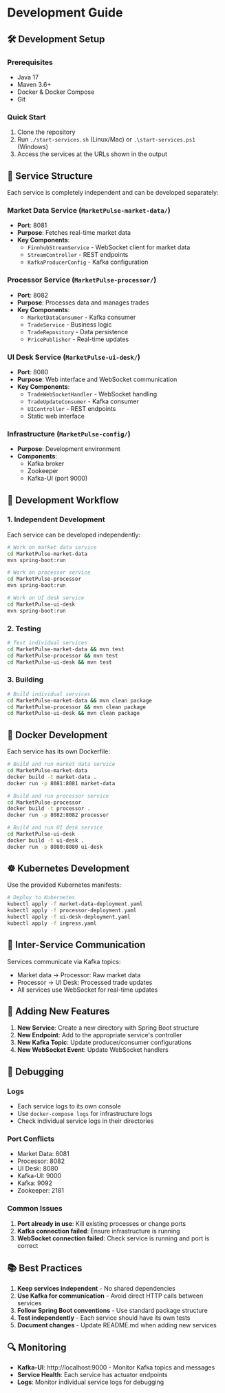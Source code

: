 # Development Guide

## 🛠️ Development Setup

### Prerequisites
- Java 17
- Maven 3.6+
- Docker & Docker Compose
- Git

### Quick Start
1. Clone the repository
2. Run `./start-services.sh` (Linux/Mac) or `.\start-services.ps1` (Windows)
3. Access the services at the URLs shown in the output

## 📁 Service Structure

Each service is completely independent and can be developed separately:

### Market Data Service (`MarketPulse-market-data/`)
- **Port**: 8081
- **Purpose**: Fetches real-time market data
- **Key Components**:
  - `FinnhubStreamService` - WebSocket client for market data
  - `StreamController` - REST endpoints
  - `KafkaProducerConfig` - Kafka configuration

### Processor Service (`MarketPulse-processor/`)
- **Port**: 8082
- **Purpose**: Processes data and manages trades
- **Key Components**:
  - `MarketDataConsumer` - Kafka consumer
  - `TradeService` - Business logic
  - `TradeRepository` - Data persistence
  - `PricePublisher` - Real-time updates

### UI Desk Service (`MarketPulse-ui-desk/`)
- **Port**: 8080
- **Purpose**: Web interface and WebSocket communication
- **Key Components**:
  - `TradeWebSocketHandler` - WebSocket handling
  - `TradeUpdateConsumer` - Kafka consumer
  - `UIController` - REST endpoints
  - Static web interface

### Infrastructure (`MarketPulse-config/`)
- **Purpose**: Development environment
- **Components**:
  - Kafka broker
  - Zookeeper
  - Kafka-UI (port 9000)

## 🔧 Development Workflow

### 1. Independent Development
Each service can be developed independently:
```bash
# Work on market data service
cd MarketPulse-market-data
mvn spring-boot:run

# Work on processor service
cd MarketPulse-processor
mvn spring-boot:run

# Work on UI desk service
cd MarketPulse-ui-desk
mvn spring-boot:run
```

### 2. Testing
```bash
# Test individual services
cd MarketPulse-market-data && mvn test
cd MarketPulse-processor && mvn test
cd MarketPulse-ui-desk && mvn test
```

### 3. Building
```bash
# Build individual services
cd MarketPulse-market-data && mvn clean package
cd MarketPulse-processor && mvn clean package
cd MarketPulse-ui-desk && mvn clean package
```

## 🐳 Docker Development

Each service has its own Dockerfile:
```bash
# Build and run market data service
cd MarketPulse-market-data
docker build -t market-data .
docker run -p 8081:8081 market-data

# Build and run processor service
cd MarketPulse-processor
docker build -t processor .
docker run -p 8082:8082 processor

# Build and run UI desk service
cd MarketPulse-ui-desk
docker build -t ui-desk .
docker run -p 8080:8080 ui-desk
```

## ☸️ Kubernetes Development

Use the provided Kubernetes manifests:
```bash
# Deploy to Kubernetes
kubectl apply -f market-data-deployment.yaml
kubectl apply -f processor-deployment.yaml
kubectl apply -f ui-desk-deployment.yaml
kubectl apply -f ingress.yaml
```

## 🔄 Inter-Service Communication

Services communicate via Kafka topics:
- Market data → Processor: Raw market data
- Processor → UI Desk: Processed trade updates
- All services use WebSocket for real-time updates

## 📝 Adding New Features

1. **New Service**: Create a new directory with Spring Boot structure
2. **New Endpoint**: Add to the appropriate service's controller
3. **New Kafka Topic**: Update producer/consumer configurations
4. **New WebSocket Event**: Update WebSocket handlers

## 🐛 Debugging

### Logs
- Each service logs to its own console
- Use `docker-compose logs` for infrastructure logs
- Check individual service logs in their directories

### Port Conflicts
- Market Data: 8081
- Processor: 8082
- UI Desk: 8080
- Kafka-UI: 9000
- Kafka: 9092
- Zookeeper: 2181

### Common Issues
1. **Port already in use**: Kill existing processes or change ports
2. **Kafka connection failed**: Ensure infrastructure is running
3. **WebSocket connection failed**: Check service is running and port is correct

## 📚 Best Practices

1. **Keep services independent** - No shared dependencies
2. **Use Kafka for communication** - Avoid direct HTTP calls between services
3. **Follow Spring Boot conventions** - Use standard package structure
4. **Test independently** - Each service should have its own tests
5. **Document changes** - Update README.md when adding new services

## 🔍 Monitoring

- **Kafka-UI**: http://localhost:9000 - Monitor Kafka topics and messages
- **Service Health**: Each service has actuator endpoints
- **Logs**: Monitor individual service logs for debugging 